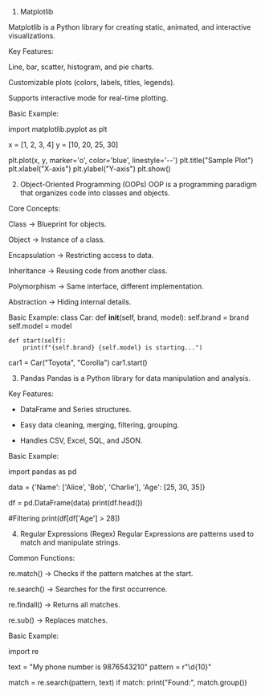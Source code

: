 1. Matplotlib

Matplotlib is a Python library for creating static, animated, and interactive visualizations.

Key Features:

Line, bar, scatter, histogram, and pie charts.

Customizable plots (colors, labels, titles, legends).

Supports interactive mode for real-time plotting.

Basic Example:

import matplotlib.pyplot as plt

x = [1, 2, 3, 4]
y = [10, 20, 25, 30]

plt.plot(x, y, marker='o', color='blue', linestyle='--')
plt.title("Sample Plot")
plt.xlabel("X-axis")
plt.ylabel("Y-axis")
plt.show()




2. Object-Oriented Programming (OOPs)
OOP is a programming paradigm that organizes code into classes and objects.

Core Concepts:

Class → Blueprint for objects.

Object → Instance of a class.

Encapsulation → Restricting access to data.

Inheritance → Reusing code from another class.

Polymorphism → Same interface, different implementation.

Abstraction → Hiding internal details.

Basic Example:
class Car:
    def __init__(self, brand, model):
        self.brand = brand
        self.model = model

    def start(self):
        print(f"{self.brand} {self.model} is starting...")

car1 = Car("Toyota", "Corolla")
car1.start()

3. Pandas
Pandas is a Python library for data manipulation and analysis.

Key Features:

- DataFrame and Series structures.

- Easy data cleaning, merging, filtering, grouping.

- Handles CSV, Excel, SQL, and JSON.

Basic Example:

import pandas as pd

data = {'Name': ['Alice', 'Bob', 'Charlie'],
        'Age': [25, 30, 35]}

df = pd.DataFrame(data)
print(df.head())

#Filtering
print(df[df['Age'] > 28])

4. Regular Expressions (Regex)
Regular Expressions are patterns used to match and manipulate strings.

Common Functions:

re.match() → Checks if the pattern matches at the start.

re.search() → Searches for the first occurrence.

re.findall() → Returns all matches.

re.sub() → Replaces matches.

Basic Example:

import re

text = "My phone number is 9876543210"
pattern = r"\d{10}"

match = re.search(pattern, text)
if match:
    print("Found:", match.group())
